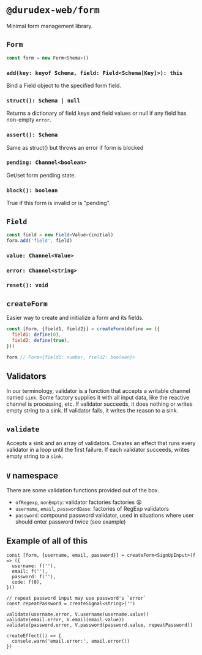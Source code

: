 # `@durudex-web/form`

Minimal form management library.

## `Form`

```js
const form = new Form<Shema>()
```

### `add(key: keyof Schema, field: Field<Schema[Key]>): this`

Bind a Field object to the specified form field.

### `struct(): Schema | null`

Returns a dictionary of field keys and field values or null if any field has non-empty `error`.

### `assert(): Schema`

Same as struct() but throws an error if form is blocked

### `pending: Channel<boolean>`

Get/set form pending state.

### `block(): boolean`

True if this form is invalid or is "pending".

## `Field`

```ts
const field = new Field<Value>(initial)
form.add('field', field)
```

### `value: Channel<Value>`

### `error: Channel<string>`

### `reset(): void`

## `createForm`

Easier way to create and initialize a form and its fields.

```js
const [form, {field1, field2}] = createForm(define => ({
  field1: define(0),
  field2: define(true),
}))

form // Form<{field1: number, field2: boolean}>
```

## Validators

In our terminology, validator is a function that accepts a writable channel named `sink`. Some factory supplies it with all input data, like the reactive channel is processing, etc. If validator succeeds, it does nothing or writes empty string to a sink. If validator fails, it writes the reason to a sink.

## `validate`

Accepts a sink and an array of validators.
Creates an effect that runs every validator in a loop until the first failure.
If each validator succeeds, writes empty string to a `sink`.

## `V` namespace

There are some validation functions provided out of the box.

- `ofRegexp`, `nonEmpty`: validator factories factories 😩
- `username`, `email`, `passwordBase`: factories of RegExp validators
- `password`: compound password validator, used in situations where user should enter password twice (see example)

## Example of all of this

```tsx
const [form, {username, email, password}] = createForm<SignUpInput>(f => ({
  username: f(''),
  email: f(''),
  password: f(''),
  code: f(0),
}))

// repeat password input may use password's `error`
const repeatPassword = createSignal<string>('')

validate(username.error, V.username(username.value))
validate(email.error, V.email(email.value))
validate(password.error, V.password(password.value, repeatPassword))

createEffect(() => {
  console.warn('email.error:', email.error())
})
```
